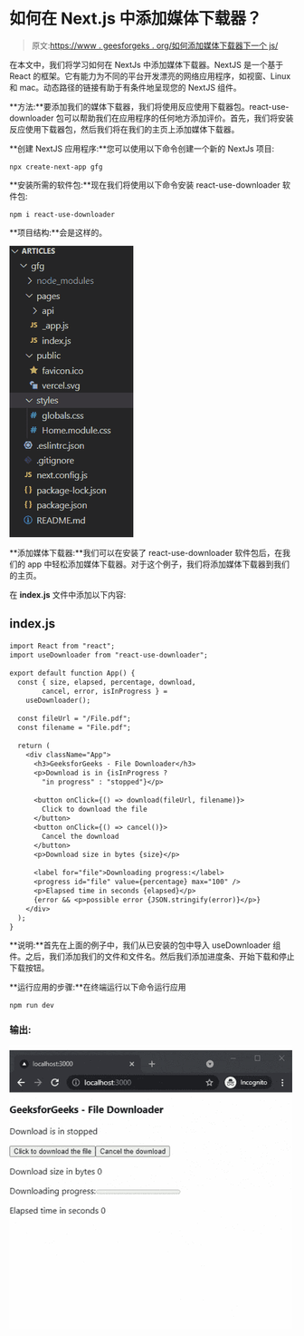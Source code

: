 # 如何在 Next.js 中添加媒体下载器？

> 原文:[https://www . geesforgeks . org/如何添加媒体下载器下一个 js/](https://www.geeksforgeeks.org/how-to-add-media-downloader-in-next-js/)

在本文中，我们将学习如何在 NextJs 中添加媒体下载器。NextJS 是一个基于 React 的框架。它有能力为不同的平台开发漂亮的网络应用程序，如视窗、Linux 和 mac。动态路径的链接有助于有条件地呈现您的 NextJS 组件。

**方法:**要添加我们的媒体下载器，我们将使用反应使用下载器包。react-use-downloader 包可以帮助我们在应用程序的任何地方添加评价。首先，我们将安装反应使用下载器包，然后我们将在我们的主页上添加媒体下载器。

**创建 NextJS 应用程序:**您可以使用以下命令创建一个新的 NextJs 项目:

```
npx create-next-app gfg
```

**安装所需的软件包:**现在我们将使用以下命令安装 react-use-downloader 软件包:

```
npm i react-use-downloader
```

**项目结构:**会是这样的。

![](img/5fb51ccebb078290a762cc45f97079de.png)

**添加媒体下载器:**我们可以在安装了 react-use-downloader 软件包后，在我们的 app 中轻松添加媒体下载器。对于这个例子，我们将添加媒体下载器到我们的主页。

在 **index.js** 文件中添加以下内容:

## index.js

```
import React from "react";
import useDownloader from "react-use-downloader";

export default function App() {
  const { size, elapsed, percentage, download,
        cancel, error, isInProgress } =
    useDownloader();

  const fileUrl = "/File.pdf";
  const filename = "File.pdf";

  return (
    <div className="App">
      <h3>GeeksforGeeks - File Downloader</h3>
      <p>Download is in {isInProgress ? 
        "in progress" : "stopped"}</p>

      <button onClick={() => download(fileUrl, filename)}>
        Click to download the file
      </button>
      <button onClick={() => cancel()}>
        Cancel the download
      </button>
      <p>Download size in bytes {size}</p>

      <label for="file">Downloading progress:</label>
      <progress id="file" value={percentage} max="100" />
      <p>Elapsed time in seconds {elapsed}</p>
      {error && <p>possible error {JSON.stringify(error)}</p>}
    </div>
  );
}
```

**说明:**首先在上面的例子中，我们从已安装的包中导入 useDownloader 组件。之后，我们添加我们的文件和文件名。然后我们添加进度条、开始下载和停止下载按钮。

**运行应用的步骤:**在终端运行以下命令运行应用

```
npm run dev
```

### 输出:

![](img/93839da54f772d34425087d7d1d1f304.png)